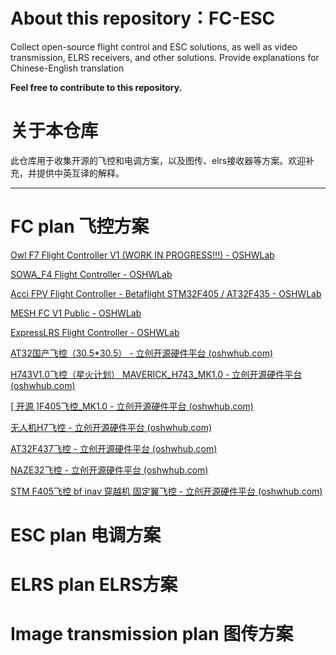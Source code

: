 # About this repository：FC-ESC
Collect open-source flight control and ESC solutions, as well as video transmission, ELRS receivers, and other solutions.
Provide explanations for Chinese-English translation

**Feel free to contribute to this repository.**

# 关于本仓库
此仓库用于收集开源的飞控和电调方案，以及图传、elrs接收器等方案。欢迎补充，并提供中英互译的解释。

----

# FC plan 飞控方案
[Owl F7 Flight Controller V1 (WORK IN PROGRESS!!!) - OSHWLab](https://oshwlab.com/Heinzeri/owl-f7-v1-fc)

[SOWA_F4 Flight Controller - OSHWLab](https://oshwlab.com/poplavskyib/SOWA_F4)

[Acci FPV Flight Controller - Betaflight STM32F405 / AT32F435 - OSHWLab](https://oshwlab.com/jesuslg123/f4-v1)

[MESH FC V1 Public - OSHWLab](https://oshwlab.com/mesh.drone/mesh-fc-v1-backup)

[ExpressLRS Flight Controller - OSHWLab](https://oshwlab.com/jyesmith/expresslrs-flight-controller)

[AT32国产飞控（30.5*30.5） - 立创开源硬件平台 (oshwhub.com)](https://oshwhub.com/sheep_finder/guo-chan-fei-kong)

[H743V1.0飞控（星火计划） MAVERICK_H743_MK1.0 - 立创开源硬件平台 (oshwhub.com)](https://oshwhub.com/lyh6767/Lightning_H7-V.2.1)

[[ 开源 ]F405飞控_MK1.0 - 立创开源硬件平台 (oshwhub.com)](https://oshwhub.com/lyh6767/board)

[无人机H7飞控 - 立创开源硬件平台 (oshwhub.com)](https://oshwhub.com/urmouky/h743-x8_fc)

[AT32F437飞控 - 立创开源硬件平台 (oshwhub.com)](https://oshwhub.com/pdwdw/at32f437)

[NAZE32飞控 - 立创开源硬件平台 (oshwhub.com)](https://oshwhub.com/caisheng/naze32-fei-kong)

[STM F405飞控 bf inav 穿越机 固定翼飞控 - 立创开源硬件平台 (oshwhub.com)](https://oshwhub.com/zl4430/mpu-6500-280)

# ESC plan 电调方案

# ELRS plan  ELRS方案

# Image transmission plan 图传方案
